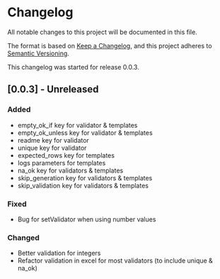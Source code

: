 # Changelog

All notable changes to this project will be documented in this file.

The format is based on [Keep a Changelog](https://keepachangelog.com/en/1.0.0/),
and this project adheres to [Semantic Versioning](https://semver.org/spec/v2.0.0.html).

This changelog was started for release 0.0.3.

## [0.0.3] - Unreleased

### Added

- empty_ok_if key for validator & templates
- empty_ok_unless key for validator & templates
- readme key for validator
- unique key for validator
- expected_rows key for templates
- logs parameters for templates
- na_ok key for validators & templates
- skip_generation key for validators & templates
- skip_validation key for validators & templates

### Fixed

- Bug for setValidator when using number values

### Changed

- Better validation for integers
- Refactor validation in excel for most validators (to include unique & na_ok)
